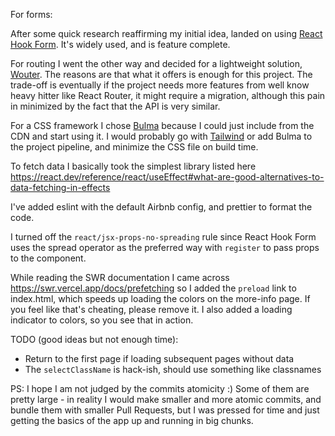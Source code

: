 For forms:

After some quick research reaffirming my initial idea, landed on using [React Hook Form](https://react-hook-form.com/). It's widely used, and is feature complete.

For routing I went the other way and decided for a lightweight solution, [Wouter](https://github.com/molefrog/wouter). The reasons are that what it offers is enough for this project. The trade-off is eventually if the project needs more features from well know heavy hitter like React Router, it might require a migration, although this pain in minimized by the fact that the API is very similar.

For a CSS framework I chose [Bulma](https://bulma.io/) because I could just include from the CDN and start using it. I would probably go with [Tailwind](https://tailwindcss.com/) or add Bulma to the project pipeline, and minimize the CSS file on build time.

To fetch data I basically took the simplest library listed here https://react.dev/reference/react/useEffect#what-are-good-alternatives-to-data-fetching-in-effects

I've added eslint with the default Airbnb config, and prettier to format the code.

I turned off the `react/jsx-props-no-spreading` rule since React Hook Form uses the spread operator as the preferred way with `register` to pass props to the component.

While reading the SWR documentation I came across https://swr.vercel.app/docs/prefetching so I added the `preload` link to index.html, which speeds up loading the colors on the more-info page. If you feel like that's cheating, please remove it. I also added a loading indicator to colors, so you see that in action.

TODO (good ideas but not enough time):

- Return to the first page if loading subsequent pages without data
- The `selectClassName` is hack-ish, should use something like classnames

PS: I hope I am not judged by the commits atomicity :) Some of them are pretty large - in reality I would make smaller and more atomic commits, and bundle them with smaller Pull Requests, but I was pressed for time and just getting the basics of the app up and running in big chunks.
